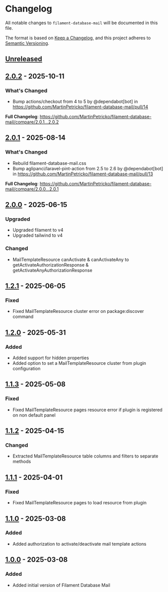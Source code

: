 # Changelog

All notable changes to `filament-database-mail` will be documented in this file.

The format is based on [Keep a Changelog](https://keepachangelog.com/en/1.1.0/),
and this project adheres to [Semantic Versioning](https://semver.org/spec/v2.0.0.html).

## [Unreleased](https://github.com/martinpetricko/filament-database-mail/compare/2.0.2...HEAD)

## [2.0.2](https://github.com/martinpetricko/filament-database-mail/compare/2.0.1...2.0.2) - 2025-10-11

### What's Changed

* Bump actions/checkout from 4 to 5 by @dependabot[bot] in https://github.com/MartinPetricko/filament-database-mail/pull/14

**Full Changelog**: https://github.com/MartinPetricko/filament-database-mail/compare/2.0.1...2.0.2

## [2.0.1](https://github.com/martinpetricko/filament-database-mail/compare/2.0.0...2.0.1) - 2025-08-14

### What's Changed

* Rebuild filament-database-mail.css
* Bump aglipanci/laravel-pint-action from 2.5 to 2.6 by @dependabot[bot] in https://github.com/MartinPetricko/filament-database-mail/pull/13

**Full Changelog**: https://github.com/MartinPetricko/filament-database-mail/compare/2.0.0...2.0.1

## [2.0.0](https://github.com/martinpetricko/filament-database-mail/compare/1.2.1...2.0.0) - 2025-06-15

### Upgraded

- Upgraded filament to v4
- Upgraded tailwind to v4

### Changed

- MailTemplateResource canActivate & canActivateAny to getActivateAuthorizationResponse & getActivateAnyAuthorizationResponse

## [1.2.1](https://github.com/martinpetricko/filament-database-mail/compare/1.2.0...1.2.1) - 2025-06-05

### Fixed

- Fixed MailTemplateResource cluster error on package:discover command

## [1.2.0](https://github.com/martinpetricko/filament-database-mail/compare/1.1.3...1.2.0) - 2025-05-31

### Added

- Added support for hidden properties
- Added option to set a MailTemplateResource cluster from plugin configuration

## [1.1.3](https://github.com/martinpetricko/filament-database-mail/compare/1.1.2...1.1.3) - 2025-05-08

### Fixed

- Fixed MailTemplateResource pages resource error if plugin is registered on non default panel

## [1.1.2](https://github.com/martinpetricko/filament-database-mail/compare/1.1.1...1.1.2) - 2025-04-15

### Changed

- Extracted MailTemplateResource table columns and filters to separate methods

## [1.1.1](https://github.com/martinpetricko/filament-database-mail/compare/1.1.0...1.1.1) - 2025-04-01

### Fixed

- Fixed MailTemplateResource pages to load resource from plugin

## [1.1.0](https://github.com/martinpetricko/filament-database-mail/compare/1.0.0...1.1.0) - 2025-03-08

### Added

- Added authorization to activate/deactivate mail template actions

## [1.0.0](https://github.com/martinpetricko/filament-database-mail/releases/tag/1.0.0) - 2025-03-08

### Added

- Added initial version of Filament Database Mail
